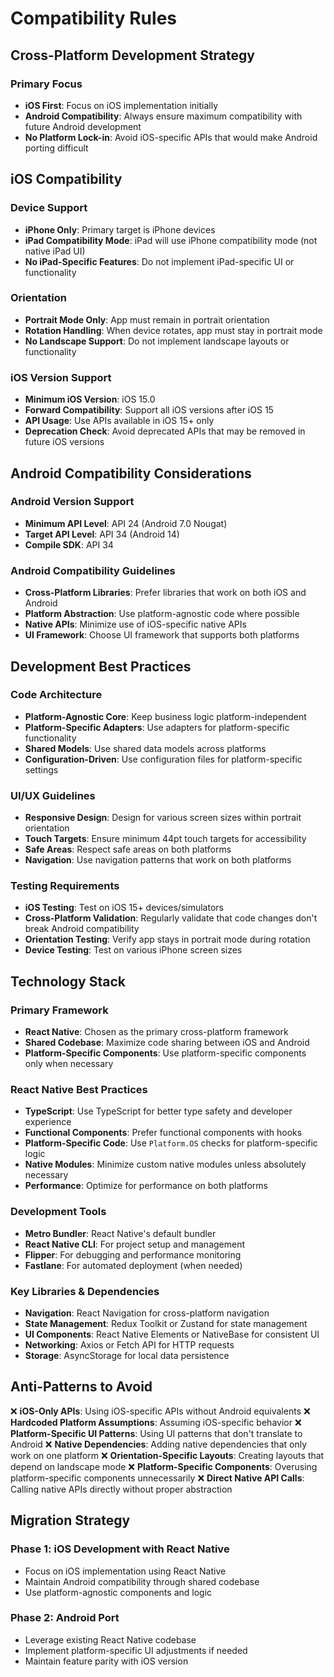 # Compatibility Rules

## Cross-Platform Development Strategy

### Primary Focus
- **iOS First**: Focus on iOS implementation initially
- **Android Compatibility**: Always ensure maximum compatibility with future Android development
- **No Platform Lock-in**: Avoid iOS-specific APIs that would make Android porting difficult

## iOS Compatibility

### Device Support
- **iPhone Only**: Primary target is iPhone devices
- **iPad Compatibility Mode**: iPad will use iPhone compatibility mode (not native iPad UI)
- **No iPad-Specific Features**: Do not implement iPad-specific UI or functionality

### Orientation
- **Portrait Mode Only**: App must remain in portrait orientation
- **Rotation Handling**: When device rotates, app must stay in portrait mode
- **No Landscape Support**: Do not implement landscape layouts or functionality

### iOS Version Support
- **Minimum iOS Version**: iOS 15.0
- **Forward Compatibility**: Support all iOS versions after iOS 15
- **API Usage**: Use APIs available in iOS 15+ only
- **Deprecation Check**: Avoid deprecated APIs that may be removed in future iOS versions

## Android Compatibility Considerations

### Android Version Support
- **Minimum API Level**: API 24 (Android 7.0 Nougat)
- **Target API Level**: API 34 (Android 14)
- **Compile SDK**: API 34

### Android Compatibility Guidelines
- **Cross-Platform Libraries**: Prefer libraries that work on both iOS and Android
- **Platform Abstraction**: Use platform-agnostic code where possible
- **Native APIs**: Minimize use of iOS-specific native APIs
- **UI Framework**: Choose UI framework that supports both platforms

## Development Best Practices

### Code Architecture
- **Platform-Agnostic Core**: Keep business logic platform-independent
- **Platform-Specific Adapters**: Use adapters for platform-specific functionality
- **Shared Models**: Use shared data models across platforms
- **Configuration-Driven**: Use configuration files for platform-specific settings

### UI/UX Guidelines
- **Responsive Design**: Design for various screen sizes within portrait orientation
- **Touch Targets**: Ensure minimum 44pt touch targets for accessibility
- **Safe Areas**: Respect safe areas on both platforms
- **Navigation**: Use navigation patterns that work on both platforms

### Testing Requirements
- **iOS Testing**: Test on iOS 15+ devices/simulators
- **Cross-Platform Validation**: Regularly validate that code changes don't break Android compatibility
- **Orientation Testing**: Verify app stays in portrait mode during rotation
- **Device Testing**: Test on various iPhone screen sizes

## Technology Stack

### Primary Framework
- **React Native**: Chosen as the primary cross-platform framework
- **Shared Codebase**: Maximize code sharing between iOS and Android
- **Platform-Specific Components**: Use platform-specific components only when necessary

### React Native Best Practices
- **TypeScript**: Use TypeScript for better type safety and developer experience
- **Functional Components**: Prefer functional components with hooks
- **Platform-Specific Code**: Use `Platform.OS` checks for platform-specific logic
- **Native Modules**: Minimize custom native modules unless absolutely necessary
- **Performance**: Optimize for performance on both platforms

### Development Tools
- **Metro Bundler**: React Native's default bundler
- **React Native CLI**: For project setup and management
- **Flipper**: For debugging and performance monitoring
- **Fastlane**: For automated deployment (when needed)

### Key Libraries & Dependencies
- **Navigation**: React Navigation for cross-platform navigation
- **State Management**: Redux Toolkit or Zustand for state management
- **UI Components**: React Native Elements or NativeBase for consistent UI
- **Networking**: Axios or Fetch API for HTTP requests
- **Storage**: AsyncStorage for local data persistence

## Anti-Patterns to Avoid

❌ **iOS-Only APIs**: Using iOS-specific APIs without Android equivalents
❌ **Hardcoded Platform Assumptions**: Assuming iOS-specific behavior
❌ **Platform-Specific UI Patterns**: Using UI patterns that don't translate to Android
❌ **Native Dependencies**: Adding native dependencies that only work on one platform
❌ **Orientation-Specific Layouts**: Creating layouts that depend on landscape mode
❌ **Platform-Specific Components**: Overusing platform-specific components unnecessarily
❌ **Direct Native API Calls**: Calling native APIs directly without proper abstraction

## Migration Strategy

### Phase 1: iOS Development with React Native
- Focus on iOS implementation using React Native
- Maintain Android compatibility through shared codebase
- Use platform-agnostic components and logic

### Phase 2: Android Port
- Leverage existing React Native codebase
- Implement platform-specific UI adjustments if needed
- Maintain feature parity with iOS version 
